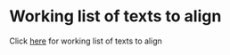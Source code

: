 # Working list of texts to align
Click [here](https://docs.google.com/spreadsheets/d/1G8hZasUJsCE5we4n_KCZdzSD8NLUbngxo18UJAlO-1U/edit?usp=sharing) for working list of texts to align
